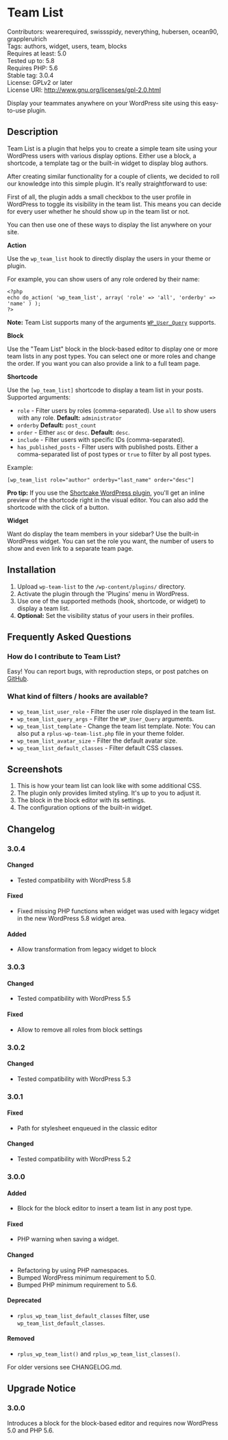 # Team List #
Contributors: wearerequired, swissspidy, neverything, hubersen, ocean90, grapplerulrich  
Tags: authors, widget, users, team, blocks  
Requires at least: 5.0  
Tested up to: 5.8  
Requires PHP: 5.6  
Stable tag: 3.0.4  
License: GPLv2 or later  
License URI: http://www.gnu.org/licenses/gpl-2.0.html  

Display your teammates anywhere on your WordPress site using this easy-to-use plugin.

## Description ##

Team List is a plugin that helps you to create a simple team site using your WordPress users with various display options. Either use a block, a shortcode, a template tag or the built-in widget to display blog authors.

After creating similar functionality for a couple of clients, we decided to roll our knowledge into this simple plugin. It's really straightforward to use:

First of all, the plugin adds a small checkbox to the user profile in WordPress to toggle its visibility in the team list. This means you can decide for every user whether he should show up in the team list or not.

You can then use one of these ways to display the list anywhere on your site.

**Action**

Use the `wp_team_list` hook to directly display the users in your theme or plugin.

For example, you can show users of any role ordered by their name:


	<?php
	echo do_action( 'wp_team_list', array( 'role' => 'all', 'orderby' => 'name' ) );
	?>


**Note:** Team List supports many of the arguments [`WP_User_Query`](https://codex.wordpress.org/Class_Reference/WP_User_Query "WordPress Codex Codex WP_User_Query") supports.

**Block**

Use the "Team List" block in the block-based editor to display one or more team lists in any post types. You can select one or more roles and change the order. If you want you can also provide a link to a full team page.

**Shortcode**

Use the `[wp_team_list]` shortcode to display a team list in your posts. Supported arguments:

* `role` - Filter users by roles (comma-separated).
 Use `all` to show users with any role.
 **Default:** `administrator`
* `orderby`
 **Default:** `post_count`
* `order` - Either `asc` or `desc`.
 **Default:** `desc`.
* `include` - Filter users with specific IDs (comma-separated).
* `has_published_posts` - Filter users with published posts.
 Either a comma-separated list of post types or `true` to filter by all post types.

Example:

`[wp_team_list role="author" orderby="last_name" order="desc"]`

**Pro tip:** If you use the [Shortcake WordPress plugin](https://wordpress.org/plugins/shortcode-ui/), you'll get an inline preview of the shortcode right in the visual editor. You can also add the shortcode with the click of a button.

**Widget**

Want do display the team members in your sidebar? Use the built-in WordPress widget. You can set the role you want, the number of users to show and even link to a separate team page.

## Installation ##

1. Upload `wp-team-list` to the `/wp-content/plugins/` directory.
2. Activate the plugin through the 'Plugins' menu in WordPress.
3. Use one of the supported methods (hook, shortcode, or widget) to display a team list.
4. **Optional:** Set the visibility status of your users in their profiles.

## Frequently Asked Questions ##

### How do I contribute to Team List? ###

Easy! You can report bugs, with reproduction steps, or post patches on [GitHub](https://github.com/wearerequired/rplus-wp-team-list).

### What kind of filters / hooks are available? ###
* `wp_team_list_user_role` - Filter the user role displayed in the team list.
* `wp_team_list_query_args` - Filter the `WP_User_Query` arguments.
* `wp_team_list_template` - Change the team list template.
 Note: You can also put a `rplus-wp-team-list.php` file in your theme folder.
* `wp_team_list_avatar_size` - Filter the default avatar size.
* `wp_team_list_default_classes` - Filter default CSS classes.

## Screenshots ##

1. This is how your team list can look like with some additional CSS.
2. The plugin only provides limited styling. It's up to you to adjust it.
3. The block in the block editor with its settings.
4. The configuration options of the built-in widget.

## Changelog ##

### 3.0.4 ###

#### Changed ####
* Tested compatibility with WordPress 5.8

#### Fixed ####
* Fixed missing PHP functions when widget was used with legacy widget in the new WordPress 5.8 widget area.

#### Added ####
* Allow transformation from legacy widget to block

### 3.0.3 ###
#### Changed ####
* Tested compatibility with WordPress 5.5

#### Fixed ####
* Allow to remove all roles from block settings

### 3.0.2 ###

#### Changed ####
* Tested compatibility with WordPress 5.3

### 3.0.1 ###

#### Fixed ####
* Path for stylesheet enqueued in the classic editor

#### Changed ####
* Tested compatibility with WordPress 5.2

### 3.0.0 ###

#### Added ####
* Block for the block editor to insert a team list in any post type.

#### Fixed ####
* PHP warning when saving a widget.

#### Changed ####
* Refactoring by using PHP namespaces.
* Bumped WordPress minimum requirement to 5.0.
* Bumped PHP minimum requirement to 5.6.

#### Deprecated ####
* `rplus_wp_team_list_default_classes` filter, use `wp_team_list_default_classes`.

#### Removed ####
* `rplus_wp_team_list()` and `rplus_wp_team_list_classes()`.

For older versions see CHANGELOG.md.

## Upgrade Notice ##

### 3.0.0 ###

Introduces a block for the block-based editor and requires now WordPress 5.0 and PHP 5.6.
